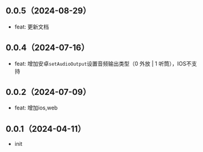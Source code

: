 ## 0.0.5（2024-08-29）
- feat: 更新文档
## 0.0.4（2024-07-16）
- feat: 增加安卓`setAudioOutput`设置音频输出类型（0 外放 | 1 听筒），IOS不支持
## 0.0.2（2024-07-09）
- feat: 增加ios,web
## 0.0.1（2024-04-11）
- init
